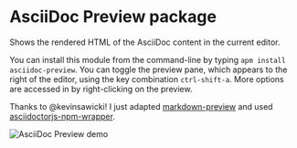 # AsciiDoc Preview package

Shows the rendered HTML of the AsciiDoc content in the current editor.

You can install this module from the command-line by typing `apm install asciidoc-preview`.
You can toggle the preview pane, which appears to the right of the editor, using the key combination `ctrl-shift-a`.
More options are accessed in by right-clicking on the preview.

Thanks to @kevinsawicki! I just adapted [markdown-preview](https://github.com/atom/markdown-preview) and used [asciidoctorjs-npm-wrapper](https://github.com/anthonny/asciidoctorjs-npm-wrapper).

![AsciiDoc Preview demo](https://cloud.githubusercontent.com/assets/6715247/11607696/0f555d54-9b49-11e5-8c72-31b718289562.gif)
